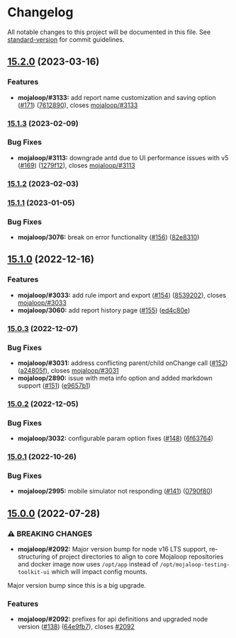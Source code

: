# Changelog

All notable changes to this project will be documented in this file. See [standard-version](https://github.com/conventional-changelog/standard-version) for commit guidelines.

## [15.2.0](https://github.com/vijayg10/ml-testing-toolkit-ui/compare/v15.1.3...v15.2.0) (2023-03-16)


### Features

* **mojaloop/#3133:** add report name customization and saving option ([#171](https://github.com/vijayg10/ml-testing-toolkit-ui/issues/171)) ([7612890](https://github.com/vijayg10/ml-testing-toolkit-ui/commit/761289046ccdea80dee77b75287758078ca609b9)), closes [mojaloop/#3133](https://github.com/mojaloop/project/issues/3133)

### [15.1.3](https://github.com/vijayg10/ml-testing-toolkit-ui/compare/v15.1.2...v15.1.3) (2023-02-09)


### Bug Fixes

* **mojaloop/#3113:** downgrade antd due to UI performance issues with v5 ([#169](https://github.com/vijayg10/ml-testing-toolkit-ui/issues/169)) ([1279f12](https://github.com/vijayg10/ml-testing-toolkit-ui/commit/1279f12679a6a46299a325b0f242f6af53d55e8f)), closes [mojaloop/#3113](https://github.com/mojaloop/project/issues/3113)

### [15.1.2](https://github.com/vijayg10/ml-testing-toolkit-ui/compare/v15.1.1...v15.1.2) (2023-02-03)

### [15.1.1](https://github.com/vijayg10/ml-testing-toolkit-ui/compare/v15.1.0...v15.1.1) (2023-01-05)


### Bug Fixes

* **mojaloop/3076:** break on error functionality ([#156](https://github.com/vijayg10/ml-testing-toolkit-ui/issues/156)) ([82e8310](https://github.com/vijayg10/ml-testing-toolkit-ui/commit/82e83103eefdb6c2243934361e12ba69a7c4df87))

## [15.1.0](https://github.com/vijayg10/ml-testing-toolkit-ui/compare/v15.0.3...v15.1.0) (2022-12-16)


### Features

* **mojaloop/#3033:** add rule import and export ([#154](https://github.com/vijayg10/ml-testing-toolkit-ui/issues/154)) ([8539202](https://github.com/vijayg10/ml-testing-toolkit-ui/commit/853920281079e9c2365df4db460109863d71179f)), closes [mojaloop/#3033](https://github.com/mojaloop/project/issues/3033)
* **mojaloop/3060:** add report history page ([#155](https://github.com/vijayg10/ml-testing-toolkit-ui/issues/155)) ([ed4c80e](https://github.com/vijayg10/ml-testing-toolkit-ui/commit/ed4c80ebd548e6a238f33325207cadd22b7b3075))

### [15.0.3](https://github.com/vijayg10/ml-testing-toolkit-ui/compare/v15.0.2...v15.0.3) (2022-12-07)


### Bug Fixes

* **mojaloop/#3031:** address conflicting parent/child onChange call ([#152](https://github.com/vijayg10/ml-testing-toolkit-ui/issues/152)) ([a24805f](https://github.com/vijayg10/ml-testing-toolkit-ui/commit/a24805f955c3f04becdea950e747991f5916ea51)), closes [mojaloop/#3031](https://github.com/mojaloop/project/issues/3031)
* **mojaloop/2890:** issue with meta info option and added markdown support ([#151](https://github.com/vijayg10/ml-testing-toolkit-ui/issues/151)) ([e9657b1](https://github.com/vijayg10/ml-testing-toolkit-ui/commit/e9657b1752e703cefe1ea7f7b2352d35ac74c656))

### [15.0.2](https://github.com/vijayg10/ml-testing-toolkit-ui/compare/v15.0.1...v15.0.2) (2022-12-05)


### Bug Fixes

* **mojaloop/3032:** configurable param option fixes ([#148](https://github.com/vijayg10/ml-testing-toolkit-ui/issues/148)) ([6f63764](https://github.com/vijayg10/ml-testing-toolkit-ui/commit/6f6376484752a87f4a7bc54ef33571620163db2f))

### [15.0.1](https://github.com/vijayg10/ml-testing-toolkit-ui/compare/v15.0.0...v15.0.1) (2022-10-26)


### Bug Fixes

* **mojaloop/2995:** mobile simulator not responding ([#141](https://github.com/vijayg10/ml-testing-toolkit-ui/issues/141)) ([0790f80](https://github.com/vijayg10/ml-testing-toolkit-ui/commit/0790f803ea4be02de73df2d145721a9a1f2d87be))

## [15.0.0](https://github.com/vijayg10/ml-testing-toolkit-ui/compare/v14.0.0...v15.0.0) (2022-07-28)


### ⚠ BREAKING CHANGES

* **mojaloop/#2092:** Major version bump for node v16 LTS support, re-structuring of project directories to align to core Mojaloop repositories and docker image now uses `/opt/app` instead of `/opt/mojaloop-testing-toolkit-ui` which will impact config mounts.

Major version bump since this is a big upgrade.

### Features

* **mojaloop/#2092:** prefixes for api definitions and upgraded node version ([#138](https://github.com/vijayg10/ml-testing-toolkit-ui/issues/138)) ([64e9fb7](https://github.com/vijayg10/ml-testing-toolkit-ui/commit/64e9fb78caabee7c470f40ae1e1e6b5589c2d522)), closes [#2092](https://github.com/vijayg10/ml-testing-toolkit-ui/issues/2092)
